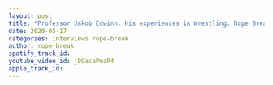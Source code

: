 ```yaml
---
layout: post
title: "Professor Jakob Edwinn. His experiences in Wrestling. Rope Break Interviews"
date: 2020-05-17
categories: interviews rope-break
author: rope-break
spotify_track_id: 
youtube_video_id: j9QacaPmaP4
apple_track_id: 
---
```

